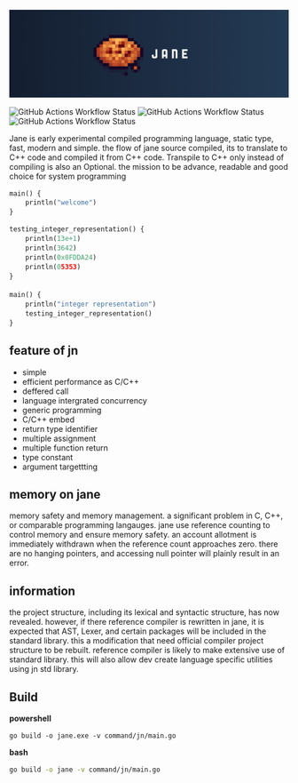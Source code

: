 ![jane](.github/jane.png)


![GitHub Actions Workflow Status](https://img.shields.io/github/actions/workflow/status/DeRuneLabs/jane/workflow_go_linux.yml?style=flat-square&logo=github&label=Build%20Linux)
![GitHub Actions Workflow Status](https://img.shields.io/github/actions/workflow/status/DeRuneLabs/jane/workflow_go_macos.yml?style=flat-square&logo=github&label=Build%20MacOS)
![GitHub Actions Workflow Status](https://img.shields.io/github/actions/workflow/status/DeRuneLabs/jane/workflow_go_windows.yml?style=flat-square&logo=github&label=Build%20Windows)


Jane is early experimental compiled programming language, static type, fast, modern and simple. the
flow of jane source compiled, its to translate to C++ code and compiled it from
C++ code. Transpile to C++ only instead of compiling is also an Optional. the
mission to be advance, readable and good choice for system programming

```py
main() {
    println("welcome")
}
```

```py
testing_integer_representation() {
	println(13e+1)
	println(3642)
	println(0x0FDDA24)
	println(05353)
}

main() {
	println("integer representation")
	testing_integer_representation()
}
```

## feature of jn

- simple
- efficient performance as C/C++
- deffered call
- language intergrated concurrency
- generic programming
- C/C++ embed
- return type identifier
- multiple assignment
- multiple function return
- type constant
- argument targettting

## memory on jane

memory safety and memory management. a significant problem in C, C++, or comparable programming langauges. jane use reference counting to control memory and ensure memory safety. an account allotment is immediately withdrawn when the reference count approaches zero. there are no hanging pointers, and accessing null pointer will plainly result in an error.

## information

the project structure, including its lexical and syntactic structure, has now revealed. however, if there reference compiler is rewritten in jane, it is expected that AST, Lexer, and certain packages will be included in the standard library. this a modification that need official compiler project structure to be rebuilt. reference compiler is likely to make extensive use of standard library. this will also allow dev create language specific utilities using jn std library.

## Build

**powershell**
```psh
go build -o jane.exe -v command/jn/main.go
```

**bash**
```sh
go build -o jane -v command/jn/main.go
```

